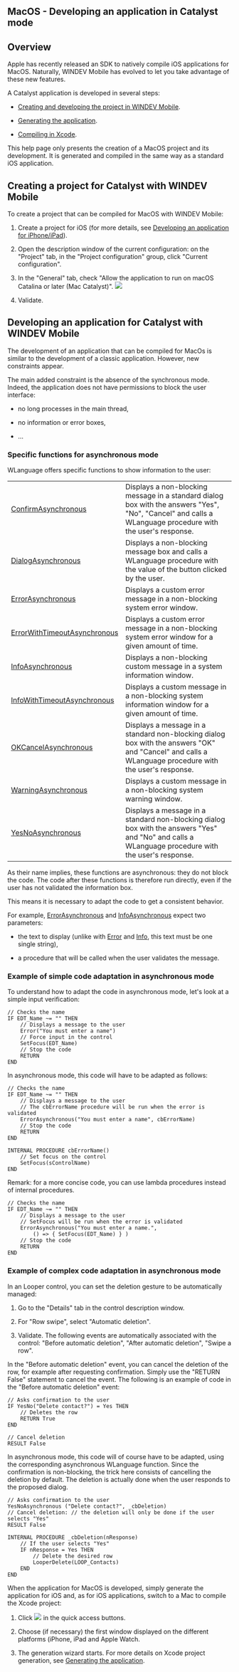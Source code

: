 


## MacOS - Developing an application in Catalyst mode
			



<a name="NOTE1"></a>
<a name="NOTE1_1"></a>


## Overview
<a name="overview_ELTTEXTE000195"></a>
Apple has recently released an SDK to natively compile iOS applications for MacOS. Naturally, WINDEV Mobile has evolved to let you take advantage of these new features.

A Catalyst application is developed in several steps: 

- [Creating and developing the project in WINDEV Mobile](#NOTE2_1). 

- [Generating the application](../Editeurs/1000019908.md). 

- [Compiling in Xcode](../Editeurs/1000019878.md). 




This help page only presents the creation of a MacOS project and its development. It is generated and compiled in the same way as a standard iOS application.

<a name="NOTE2"></a>
<a name="NOTE2_1"></a>


## Creating a project for Catalyst with WINDEV Mobile
<a name="creating_project_for_catalyst_with_windev_mobile_ELTTEXTE000219"></a>
To create a project that can be compiled for MacOS with WINDEV Mobile: 

1. Create a project for iOS (for more details, see [Developing an application for iPhone/iPad](../Editeurs/1000019818.md)).

2. Open the description window of the current configuration: on the "Project" tab, in the "Project configuration" group, click "Current configuration". 

3. In the "General" tab, check "Allow the application to run on macOS Catalina or later (Mac Catalyst)". 
![](https://doc.pcsoft.fr/en-US/images/image.awp?langid=3&name=catalyst%20-%20HC%20N%B0001.gif)


4. Validate. 




<a name="NOTE3"></a>
<a name="NOTE3_1"></a>


## Developing an application for Catalyst with WINDEV Mobile
<a name="developing_application_for_catalyst_with_windev_mobile_ELTTEXTE000243"></a>
The development of an application that can be compiled for MacOs is similar to the development of a classic application. However, new constraints appear.

The main added constraint is the absence of the synchronous mode. 
Indeed, the application does not have permissions to block the user interface:

- no long processes in the main thread,

- no information or error boxes,

- ...





### Specific functions for asynchronous mode
<a name="specific_functions_for_asynchronous_mode_ELTPARAGRAPHE000075"></a>WLanguage offers specific functions to show information to the user:



|   |   |
| --- | --- |
| [ConfirmAsynchronous](../WDLang1/1000025305.md) | Displays a non-blocking message in a standard dialog box with the answers "Yes", "No", "Cancel" and calls a WLanguage procedure with the user's response. |
| [DialogAsynchronous](../WDLang1/1000025310.md) | Displays a non-blocking message box and calls a WLanguage procedure with the value of the button clicked by the user. |
| [ErrorAsynchronous](../WDLang1/1000025306.md) | Displays a custom error message in a non-blocking system error window. |
| [ErrorWithTimeoutAsynchronous](../WDLang1/1000025428.md) | Displays a custom error message in a non-blocking system error window for a given amount of time. |
| [InfoAsynchronous](../WDLang1/1000025269.md) | Displays a non-blocking custom message in a system information window. |
| [InfoWithTimeoutAsynchronous](../WDLang1/1000025271.md) | Displays a custom message in a non-blocking system information window for a given amount of time. |
| [OKCancelAsynchronous](../WDLang1/1000025308.md) | Displays a message in a standard non-blocking dialog box with the answers "OK" and "Cancel" and calls a WLanguage procedure with the user's response. |
| [WarningAsynchronous](../WDLang1/1000025270.md) | Displays a custom message in a non-blocking system warning window. |
| [YesNoAsynchronous](../WDLang1/1000025272.md) | Displays a message in a standard non-blocking dialog box with the answers "Yes" and "No" and calls a WLanguage procedure with the user's response. |





As their name implies, these functions are asynchronous: they do not block the code. The code after these functions is therefore run directly, even if the user has not validated the information box.

This means it is necessary to adapt the code to get a consistent behavior.

For example, [ErrorAsynchronous](../WDLang1/1000025306.md) and [InfoAsynchronous](../WDLang1/1000025269.md) expect two parameters:

- the text to display (unlike with [Error](../WDLang1/3021013.md) and [Info](../WDLang1/3021011.md), this text must be one single string),

- a procedure that will be called when the user validates the message.





### Example of simple code adaptation in asynchronous mode
<a name="example_simple_code_adaptation_asynchronous_mode_ELTPARAGRAPHE000102"></a>

To understand how to adapt the code in asynchronous mode, let's look at a simple input verification:

```wl
// Checks the name
IF EDT_Name ~= "" THEN
	// Displays a message to the user
	Error("You must enter a name")
	// Force input in the control
	SetFocus(EDT_Name)
	// Stop the code
	RETURN
END
```


In asynchronous mode, this code will have to be adapted as follows:

```wl
// Checks the name
IF EDT_Name ~= "" THEN
	// Displays a message to the user
	// The cbErrorName procedure will be run when the error is validated
	ErrorAsynchronous("You must enter a name", cbErrorName)
	// Stop the code
	RETURN
END

INTERNAL PROCEDURE cbErrorName()
	// Set focus on the control	
	SetFocus(sControlName)
END
```


Remark: for a more concise code, you can use lambda procedures instead of internal procedures.

```wl
// Checks the name
IF EDT_Name ~= "" THEN
	// Displays a message to the user
	// SetFocus will be run when the error is validated
	ErrorAsynchronous("You must enter a name.",
		() => { SetFocus(EDT_Name) } )
	// Stop the code
	RETURN
END
```



### Example of complex code adaptation in asynchronous mode
<a name="example_complex_code_adaptation_asynchronous_mode_ELTPARAGRAPHE000117"></a>

In an Looper control, you can set the deletion gesture to be automatically managed: 

1. Go to the "Details" tab in the control description window. 

2. For "Row swipe", select "Automatic deletion".

3. Validate. The following events are automatically associated with the control: "Before automatic deletion", "After automatic deletion", "Swipe a row".




In the "Before automatic deletion" event, you can cancel the deletion of the row, for example after requesting confirmation.
Simply use the "RETURN False" statement to cancel the event. 
The following is an example of code in the "Before automatic deletion" event:

```wl
// Asks confirmation to the user
IF YesNo("Delete contact?") = Yes THEN
	// Deletes the row
	RETURN True
END

// Cancel deletion
RESULT False
```


In asynchronous mode, this code will of course have to be adapted, using the corresponding asynchronous WLanguage function. Since the confirmation is non-blocking, the trick here consists of cancelling the deletion by default.
The deletion is actually done when the user responds to the proposed dialog.


```wl
// Asks confirmation to the user
YesNoAsynchronous ("Delete contact?", _cbDeletion)
// Cancel deletion: // the deletion will only be done if the user selects "Yes"
RESULT False

INTERNAL PROCEDURE _cbDeletion(nResponse)
	// If the user selects "Yes"
	IF nResponse = Yes THEN
		// Delete the desired row
		LooperDelete(LOOP_Contacts)
  	END
END
```


When the application for MacOS is developed, simply generate the application for iOS and, as for iOS applications, switch to a Mac to compile the Xcode project: 

1. Click ![](https://doc.pcsoft.fr/en-US/images/image.awp?langid=3&name=ico_generation_IOS.gif)
 in the quick access buttons. 

2. Choose (if necessary) the first window displayed on the different platforms (iPhone, iPad and Apple Watch.

3. The generation wizard starts. For more details on Xcode project generation, see [Generating the application](../Editeurs/1000019908.md).






